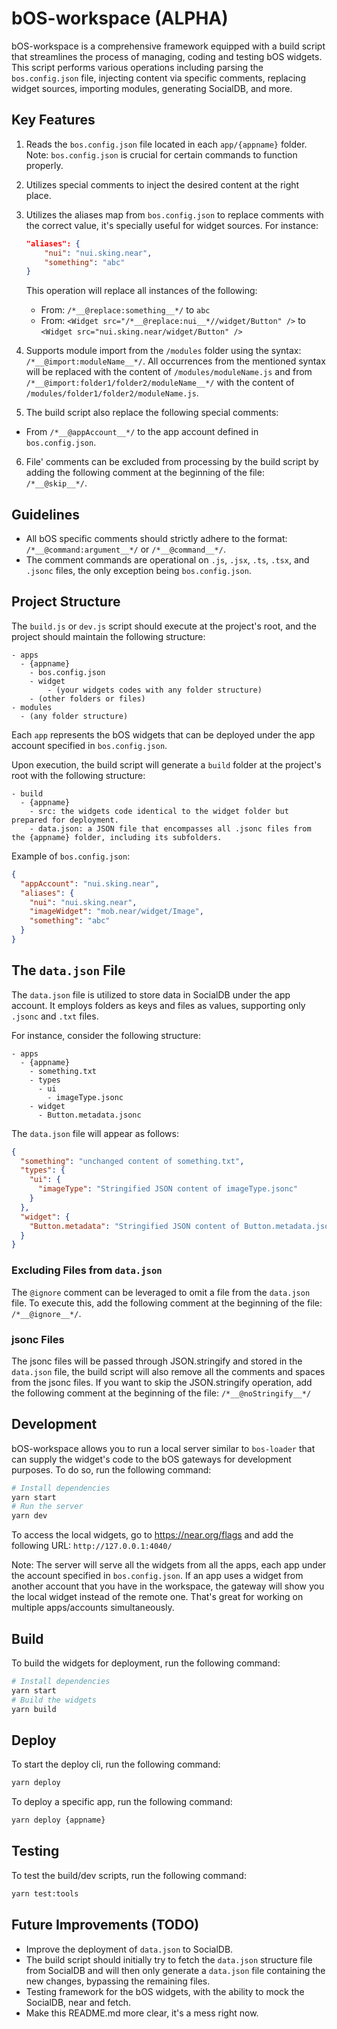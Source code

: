 # bOS-workspace (ALPHA)

bOS-workspace is a comprehensive framework equipped with a build script that streamlines the process of managing, coding and testing bOS widgets. This script performs various operations including parsing the `bos.config.json` file, injecting content via specific comments, replacing widget sources, importing modules, generating SocialDB, and more.

## Key Features

1. Reads the `bos.config.json` file located in each `app/{appname}` folder. Note: `bos.config.json` is crucial for certain commands to function properly.
2. Utilizes special comments to inject the desired content at the right place.
3. Utilizes the aliases map from `bos.config.json` to replace comments with the correct value, it's specially useful for widget sources. For instance:

   ```json
   "aliases": {
       "nui": "nui.sking.near",
       "something": "abc"
   }
   ```

   This operation will replace all instances of the following:

   - From: `/*__@replace:something__*/` to `abc`
   - From: `<Widget src="/*__@replace:nui__*//widget/Button" />` to `<Widget src="nui.sking.near/widget/Button" />`

4. Supports module import from the `/modules` folder using the syntax: `/*__@import:moduleName__*/`. All occurrences from the mentioned syntax will be replaced with the content of `/modules/moduleName.js` and from `/*__@import:folder1/folder2/moduleName__*/` with the content of `/modules/folder1/folder2/moduleName.js`.

5. The build script also replace the following special comments:

- From `/*__@appAccount__*/` to the app account defined in `bos.config.json`.

6. File' comments can be excluded from processing by the build script by adding the following comment at the beginning of the file: `/*__@skip__*/`.

## Guidelines

- All bOS specific comments should strictly adhere to the format: `/*__@command:argument__*/` or `/*__@command__*/`.
- The comment commands are operational on `.js`, `.jsx`, `.ts`, `.tsx`, and `.jsonc` files, the only exception being `bos.config.json`.

## Project Structure

The `build.js` or `dev.js` script should execute at the project's root, and the project should maintain the following structure:

```
- apps
  - {appname}
    - bos.config.json
    - widget
        - (your widgets codes with any folder structure)
    - (other folders or files)
- modules
  - (any folder structure)
```

Each `app` represents the bOS widgets that can be deployed under the app account specified in `bos.config.json`.

Upon execution, the build script will generate a `build` folder at the project's root with the following structure:

```
- build
  - {appname}
    - src: the widgets code identical to the widget folder but prepared for deployment.
    - data.json: a JSON file that encompasses all .jsonc files from the {appname} folder, including its subfolders.
```

Example of `bos.config.json`:

```json
{
  "appAccount": "nui.sking.near",
  "aliases": {
    "nui": "nui.sking.near",
    "imageWidget": "mob.near/widget/Image",
    "something": "abc"
  }
}
```

## The `data.json` File

The `data.json` file is utilized to store data in SocialDB under the app account. It employs folders as keys and files as values, supporting only `.jsonc` and `.txt` files.

For instance, consider the following structure:

```
- apps
  - {appname}
    - something.txt
    - types
      - ui
        - imageType.jsonc
    - widget
      - Button.metadata.jsonc
```

The `data.json` file will appear as follows:

```json
{
  "something": "unchanged content of something.txt",
  "types": {
    "ui": {
      "imageType": "Stringified JSON content of imageType.jsonc"
    }
  },
  "widget": {
    "Button.metadata": "Stringified JSON content of Button.metadata.jsonc"
  }
}
```

### Excluding Files from `data.json`

The `@ignore` comment can be leveraged to omit a file from the `data.json` file. To execute this, add the following comment at the beginning of the file: `/*__@ignore__*/`.

### jsonc Files

The jsonc files will be passed through JSON.stringify and stored in the `data.json` file, the build script will also remove all the comments and spaces from the jsonc files.
If you want to skip the JSON.stringify operation, add the following comment at the beginning of the file:
`/*__@noStringify__*/`

## Development

bOS-workspace allows you to run a local server similar to `bos-loader` that can supply the widget's code to the bOS gateways for development purposes. To do so, run the following command:

```bash
# Install dependencies
yarn start
# Run the server
yarn dev
```

To access the local widgets, go to https://near.org/flags and add the following URL:
`http://127.0.0.1:4040/`

Note: The server will serve all the widgets from all the apps, each app under the account specified in `bos.config.json`. If an app uses a widget from another account that you have in the workspace, the gateway will show you the local widget instead of the remote one. That's great for working on multiple apps/accounts simultaneously.

## Build

To build the widgets for deployment, run the following command:

```bash
# Install dependencies
yarn start
# Build the widgets
yarn build
```

## Deploy

To start the deploy cli, run the following command:

```bash
yarn deploy
```

To deploy a specific app, run the following command:

```bash
yarn deploy {appname}
```

## Testing

To test the build/dev scripts, run the following command:

```bash
yarn test:tools
```

## Future Improvements (TODO)

- Improve the deployment of `data.json` to SocialDB.
- The build script should initially try to fetch the `data.json` structure file from SocialDB and will then only generate a `data.json` file containing the new changes, bypassing the remaining files.
- Testing framework for the bOS widgets, with the ability to mock the SocialDB, near and fetch.
- Make this README.md more clear, it's a mess right now.
